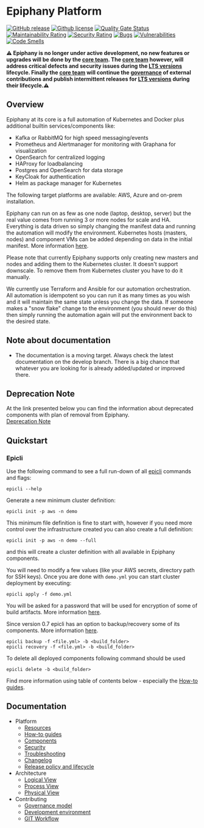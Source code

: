 # Epiphany Platform
[![GitHub release](https://img.shields.io/github/v/release/epiphany-platform/epiphany.svg)](https://github.com/epiphany-platform/epiphany/releases)
[![Github license](https://img.shields.io/github/license/epiphany-platform/epiphany)](https://github.com/epiphany-platform/epiphany/releases)
[![Quality Gate Status](https://sonarcloud.io/api/project_badges/measure?project=epiphany-platform_epiphany&metric=alert_status)](https://sonarcloud.io/summary/new_code?id=epiphany-platform_epiphany)
[![Maintainability Rating](https://sonarcloud.io/api/project_badges/measure?project=epiphany-platform_epiphany&metric=sqale_rating)](https://sonarcloud.io/summary/new_code?id=epiphany-platform_epiphany)
[![Security Rating](https://sonarcloud.io/api/project_badges/measure?project=epiphany-platform_epiphany&metric=security_rating)](https://sonarcloud.io/summary/new_code?id=epiphany-platform_epiphany)
[![Bugs](https://sonarcloud.io/api/project_badges/measure?project=epiphany-platform_epiphany&metric=bugs)](https://sonarcloud.io/summary/new_code?id=epiphany-platform_epiphany)
[![Vulnerabilities](https://sonarcloud.io/api/project_badges/measure?project=epiphany-platform_epiphany&metric=vulnerabilities)](https://sonarcloud.io/summary/new_code?id=epiphany-platform_epiphany)
[![Code Smells](https://sonarcloud.io/api/project_badges/measure?project=epiphany-platform_epiphany&metric=code_smells)](https://sonarcloud.io/summary/new_code?id=epiphany-platform_epiphany)

**⚠️ Epiphany is no longer under active development, no new features or upgrades will be done by the [core team](https://github.com/orgs/epiphany-platform/teams/epiphany-team). The [core team](https://github.com/orgs/epiphany-platform/teams/epiphany-team) however, will address critical defects and security issues during the [LTS versions](docs/home/LIFECYCLE.md) lifecycle. Finally the  [core team](https://github.com/orgs/epiphany-platform/teams/epiphany-team) will continue the [governance](docs/home/GOVERNANCE.md) of external contributions and publish intermittent releases for [LTS versions](docs/home/LIFECYCLE.md) during their lifecycle.⚠️**

## Overview

Epiphany at its core is a full automation of Kubernetes and Docker plus additional builtin services/components like:

- Kafka or RabbitMQ for high speed messaging/events
- Prometheus and Alertmanager for monitoring with Graphana for visualization
- OpenSearch for centralized logging
- HAProxy for loadbalancing
- Postgres and OpenSearch for data storage
- KeyCloak for authentication
- Helm as package manager for Kubernetes

The following target platforms are available: AWS, Azure and on-prem installation.

Epiphany can run on as few as one node (laptop, desktop, server) but the real value comes from running 3 or more nodes for scale and HA. Everything is data driven so simply changing the manifest data and running the automation will modify the environment.
Kubernetes hosts (masters, nodes) and component VMs can be added depending on data in the initial manifest. More information [here](https://github.com/epiphany-platform/epiphany/blob/develop/docs/home/howto/CLUSTER.md#how-to-scale-or-cluster-components).

Please note that currently Epiphany supports only creating new masters and nodes and adding them to the Kubernetes cluster. It doesn't support downscale. To remove them from Kubernetes cluster you have to do it manually.

We currently use Terraform and Ansible for our automation orchestration. All automation is idempotent so you can run it as many times as you wish and it will maintain the same state unless you change the data. If someone makes a "snow flake" change to the environment (you should never do this) then simply running the automation again will put the environment back to the desired state.

## Note about documentation

- The documentation is a moving target. Always check the latest documentation on the develop branch. There is a big chance that whatever you are looking for is already added/updated or improved there.

## Deprecation Note

At the link presented below you can find the information about deprecated components with plan of removal from Epiphany.  
[Deprecation Note](docs/home/DEPRECATION-NOTE.md)

## Quickstart

### Epicli

Use the following command to see a full run-down of all [epicli](https://github.com/epiphany-platform/epiphany/blob/develop/docs/home/howto/PREREQUISITES.md#run-epicli-from-docker-image) commands and flags:

```shell
epicli --help
```

Generate a new minimum cluster definition:

```shell
epicli init -p aws -n demo
```

This minimum file definition is fine to start with, however if you need more control over the infrastructure created you can also create a full definition:

```shell
epicli init -p aws -n demo --full
```
and this will create a cluster definition with all available in Epiphany components.

You will need to modify a few values (like your AWS secrets, directory path for SSH keys). Once you are done with `demo.yml` you can start cluster deployment by executing:

```shell
epicli apply -f demo.yml
```
You will be asked for a password that will be used for encryption of some of build artifacts. More information [here](docs/home/howto/SECURITY.md#how-to-run-epicli-with-password).

Since version 0.7 epicli has an option to backup/recovery some of its components. More information [here](https://github.com/epiphany-platform/epiphany/blob/develop/docs/home/howto/BACKUP.md).
```shell
epicli backup -f <file.yml> -b <build_folder>
epicli recovery -f <file.yml> -b <build_folder>
```

To delete all deployed components following command should be used

```shell
epicli delete -b <build_folder>
```

Find more information using table of contents below - especially the [How-to guides](docs/home/HOWTO.md).

## Documentation

<!-- TOC -->

- Platform
  - [Resources](docs/home/RESOURCES.md)
  - [How-to guides](docs/home/HOWTO.md)
  - [Components](docs/home/COMPONENTS.md)
  - [Security](docs/home/SECURITY.md)
  - [Troubleshooting](docs/home/TROUBLESHOOTING.md)
  - [Changelog](CHANGELOG.md)
  - [Release policy and lifecycle](docs/home/LIFECYCLE.md)
- Architecture
  - [Logical View](docs/architecture/logical-view.md)
  - [Process View](docs/architecture/process-view.md)
  - [Physical View](docs/architecture/physical-view.md)
- Contributing
  - [Governance model](docs/home/GOVERNANCE.md)
  - [Development environment](docs/home/DEVELOPMENT.md)
  - [GIT Workflow](docs/home/GITWORKFLOW.md)

<!-- TOC -->
